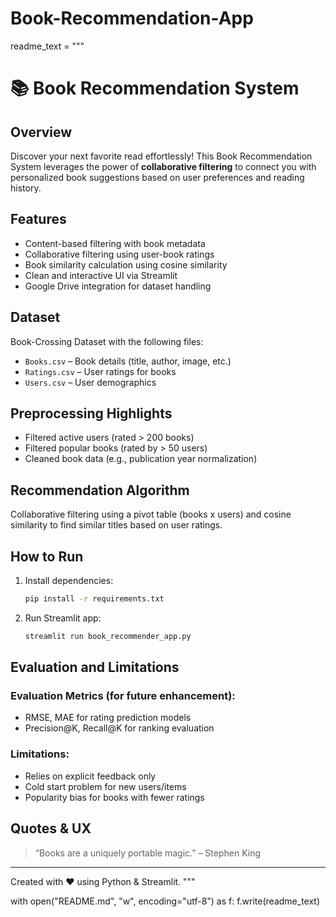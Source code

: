 # Book-Recommendation-App

readme_text = """
# 📚 Book Recommendation System

## Overview
Discover your next favorite read effortlessly! This Book Recommendation System leverages the power of **collaborative filtering** to connect you with personalized book suggestions based on user preferences and reading history.

## Features
- Content-based filtering with book metadata
- Collaborative filtering using user-book ratings
- Book similarity calculation using cosine similarity
- Clean and interactive UI via Streamlit
- Google Drive integration for dataset handling

## Dataset
Book-Crossing Dataset with the following files:
- `Books.csv` – Book details (title, author, image, etc.)
- `Ratings.csv` – User ratings for books
- `Users.csv` – User demographics

## Preprocessing Highlights
- Filtered active users (rated > 200 books)
- Filtered popular books (rated by > 50 users)
- Cleaned book data (e.g., publication year normalization)

## Recommendation Algorithm
Collaborative filtering using a pivot table (books x users) and cosine similarity to find similar titles based on user ratings.

## How to Run
1. Install dependencies:
    ```bash
    pip install -r requirements.txt
    ```
2. Run Streamlit app:
    ```bash
    streamlit run book_recommender_app.py
    ```

## Evaluation and Limitations
### Evaluation Metrics (for future enhancement):
- RMSE, MAE for rating prediction models
- Precision@K, Recall@K for ranking evaluation

### Limitations:
- Relies on explicit feedback only
- Cold start problem for new users/items
- Popularity bias for books with fewer ratings

## Quotes & UX
> “Books are a uniquely portable magic.” – Stephen King

---
Created with ❤️ using Python & Streamlit.
"""

with open("README.md", "w", encoding="utf-8") as f:
    f.write(readme_text)

